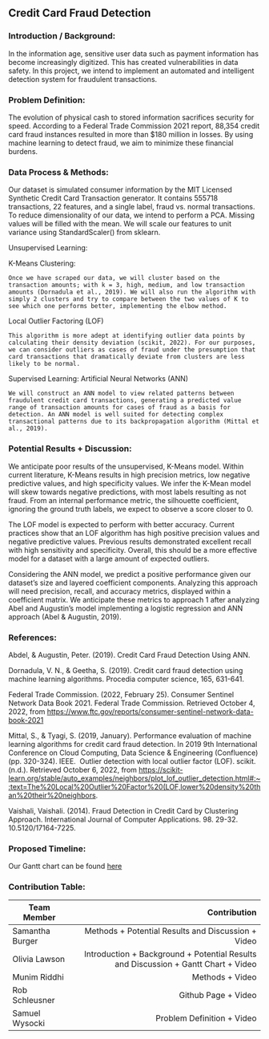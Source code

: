 ## Credit Card Fraud Detection

### Introduction / Background:
In the information age, sensitive user data such as payment information has become increasingly digitized. This has created vulnerabilities in data safety. In this project, we intend to implement an automated and intelligent detection system for fraudulent transactions. 

### Problem Definition:
The evolution of physical cash to stored information sacrifices security for speed. According to a Federal Trade Commission 2021 report, 88,354 credit card fraud instances resulted in more than $180 million in losses. By using machine learning to detect fraud, we aim to minimize these financial burdens.

### Data Process & Methods:
Our dataset is simulated consumer information by the MIT Licensed Synthetic Credit Card Transaction generator. It contains 555718 transactions, 22 features, and a single label, fraud vs. normal transactions. To reduce dimensionality of our data, we intend to perform a PCA. Missing values will be filled with the mean. We will scale our features to unit variance using StandardScaler() from sklearn. 

Unsupervised Learning: 

K-Means Clustering:

	Once we have scraped our data, we will cluster based on the transaction amounts; with k = 3, high, medium, and low transaction amounts (Dornadula et al., 2019). We will also run the algorithm with simply 2 clusters and try to compare between the two values of K to see which one performs better, implementing the elbow method. 
  
Local Outlier Factoring (LOF)

	This algorithm is more adept at identifying outlier data points by calculating their density deviation (scikit, 2022). For our purposes, we can consider outliers as cases of fraud under the presumption that card transactions that dramatically deviate from clusters are less likely to be normal. 
  
Supervised Learning: Artificial Neural Networks (ANN)

	We will construct an ANN model to view related patterns between fraudulent credit card transactions, generating a predicted value range of transaction amounts for cases of fraud as a basis for detection. An ANN model is well suited for detecting complex transactional patterns due to its backpropagation algorithm (Mittal et al., 2019).

### Potential Results + Discussion:
We anticipate poor results of the unsupervised, K-Means model. Within current literature, K-Means results in high precision metrics, low negative predictive values, and high specificity values. We infer the K-Mean model will skew towards negative predictions, with most labels resulting as not fraud. From an internal performance metric, the silhouette coefficient, ignoring the ground truth labels, we expect to observe a score closer to 0.  

The LOF model is expected to perform with better accuracy. Current practices show that an LOF algorithm has high positive precision values and negative predictive values. Previous results demonstrated excellent recall with high sensitivity and specificity. Overall, this should be a more effective model for a dataset with a large amount of expected outliers.

Considering the ANN model, we predict a positive performance given our dataset’s size and layered coefficient components. Analyzing this approach will need precision, recall, and accuracy metrics, displayed within a coefficient matrix. We anticipate these metrics to approach 1 after analyzing Abel and Augustin’s model implementing a logistic regression and ANN approach (Abel & Augustin, 2019).

### References:
Abdel, & Augustin, Peter. (2019). Credit Card Fraud Detection Using ANN. 

Dornadula, V. N., & Geetha, S. (2019). Credit card fraud detection using machine learning algorithms. Procedia computer science, 165, 631-641.

Federal Trade Commission. (2022, February 25). Consumer Sentinel Network Data Book 2021. Federal Trade Commission. Retrieved October 4, 2022, from https://www.ftc.gov/reports/consumer-sentinel-network-data-book-2021

Mittal, S., & Tyagi, S. (2019, January). Performance evaluation of machine learning algorithms for credit card fraud detection. In 2019 9th International Conference on Cloud Computing, Data Science & Engineering (Confluence) (pp. 320-324). IEEE. 
Outlier detection with local outlier factor (LOF). scikit. (n.d.). Retrieved October 6, 2022, from https://scikit-learn.org/stable/auto_examples/neighbors/plot_lof_outlier_detection.html#:~:text=The%20Local%20Outlier%20Factor%20(LOF,lower%20density%20than%20their%20neighbors.

Vaishali, Vaishali. (2014). Fraud Detection in Credit Card by Clustering Approach. International Journal of Computer Applications. 98. 29-32. 10.5120/17164-7225.

### Proposed Timeline:

Our Gantt chart can be found [here](https://docs.google.com/spreadsheets/d/1r6GNta5fQibvYkbXJCRdFy63RRoSbyJd/edit?usp=sharing&ouid=117811764220714896416&rtpof=true&sd=true)

### Contribution Table:

| Team Member | Contribution |
|---|---:|
|Samantha Burger| Methods + Potential Results and Discussion + Video |
|Olivia Lawson | Introduction + Background + Potential Results and Discussion + Gantt Chart + Video|
|Munim Riddhi| Methods + Video |
|Rob Schleusner | Github Page + Video |
|Samuel Wysocki| Problem Definition + Video |
